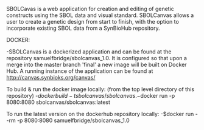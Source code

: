 SBOLCavas is a web application for creation and editing of genetic constructs using the SBOL data and visual standard. SBOLCanvas allows a user to create a genetic design from start to finish, with the option to incorporate existing SBOL data from a SynBioHub repository. 

DOCKER:

-SBOLCanvas is a dockerized application and can be found at the repository samuelfbridge/sbolcanvas_1.0. It is configured so that upon a merge into the master branch 'final' a new image will be built on Docker Hub. A running instance of the application can be found at http://canvas.synbioks.org/canvas/

To build & run the docker image locally:
(from the top level directory of this repository)
-$docker build -t sbolcanvas/sbolcanvas .
-$docker run -p 8080:8080 sbolcanvas/sbolcanvas:latest

To run the latest version on the dockerhub repository locally:
-$docker run --rm -p 8080:8080 samuelfbridge/sbolcanvas_1.0
